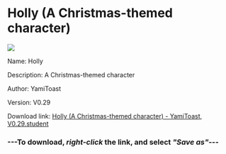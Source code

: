 # Holly (A Christmas-themed character)

<img src = "https://raw.githubusercontent.com/Arbiter1223/Daigaku-Gurashi-Custom-Students/master/Students/Files/Holly%20(A%20Christmas-themed%20character).png">

Name: Holly

Description: A Christmas-themed character

Author: YamiToast

Version: V0.29

Download link: <a href="https://raw.githubusercontent.com/Arbiter1223/Daigaku-Gurashi-Custom-Students/master/Students/Files/Holly%20(A%20Christmas-themed%20character)%20-%20YamiToast%2C%20V0.29.student">Holly (A Christmas-themed character) - YamiToast, V0.29.student</a>

### ---**To download, _right-click_ the link, and select _"Save as"_**---
